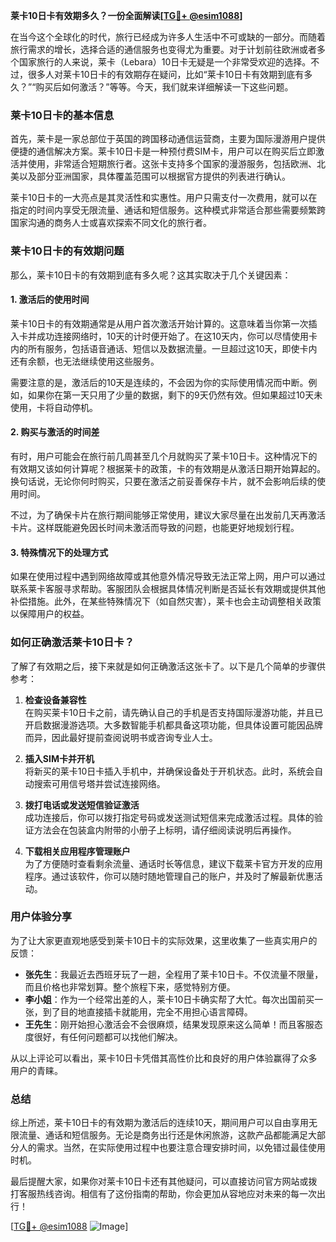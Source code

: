 **莱卡10日卡有效期多久？一份全面解读[[TG💪+ @esim1088](https://t.me/s/esim1088)]**

在当今这个全球化的时代，旅行已经成为许多人生活中不可或缺的一部分。而随着旅行需求的增长，选择合适的通信服务也变得尤为重要。对于计划前往欧洲或者多个国家旅行的人来说，莱卡（Lebara）10日卡无疑是一个非常受欢迎的选择。不过，很多人对莱卡10日卡的有效期存在疑问，比如“莱卡10日卡有效期到底有多久？”“购买后如何激活？”等等。今天，我们就来详细解读一下这些问题。

### 莱卡10日卡的基本信息

首先，莱卡是一家总部位于英国的跨国移动通信运营商，主要为国际漫游用户提供便捷的通信解决方案。莱卡10日卡是一种预付费SIM卡，用户可以在购买后立即激活并使用，非常适合短期旅行者。这张卡支持多个国家的漫游服务，包括欧洲、北美以及部分亚洲国家，具体覆盖范围可以根据官方提供的列表进行确认。

莱卡10日卡的一大亮点是其灵活性和实惠性。用户只需支付一次费用，就可以在指定的时间内享受无限流量、通话和短信服务。这种模式非常适合那些需要频繁跨国家沟通的商务人士或喜欢探索不同文化的旅行者。

### 莱卡10日卡的有效期问题

那么，莱卡10日卡的有效期到底有多久呢？这其实取决于几个关键因素：

#### 1. **激活后的使用时间**
莱卡10日卡的有效期通常是从用户首次激活开始计算的。这意味着当你第一次插入卡并成功连接网络时，10天的计时便开始了。在这10天内，你可以尽情使用卡内的所有服务，包括语音通话、短信以及数据流量。一旦超过这10天，即使卡内还有余额，也无法继续使用这些服务。

需要注意的是，激活后的10天是连续的，不会因为你的实际使用情况而中断。例如，如果你在第一天只用了少量的数据，剩下的9天仍然有效。但如果超过10天未使用，卡将自动停机。

#### 2. **购买与激活的时间差**
有时，用户可能会在旅行前几周甚至几个月就购买了莱卡10日卡。这种情况下的有效期又该如何计算呢？根据莱卡的政策，卡的有效期是从激活日期开始算起的。换句话说，无论你何时购买，只要在激活之前妥善保存卡片，就不会影响后续的使用时间。

不过，为了确保卡片在旅行期间能够正常使用，建议大家尽量在出发前几天再激活卡片。这样既能避免因长时间未激活而导致的问题，也能更好地规划行程。

#### 3. **特殊情况下的处理方式**
如果在使用过程中遇到网络故障或其他意外情况导致无法正常上网，用户可以通过联系莱卡客服寻求帮助。客服团队会根据具体情况判断是否延长有效期或提供其他补偿措施。此外，在某些特殊情况下（如自然灾害），莱卡也会主动调整相关政策以保障用户的权益。

### 如何正确激活莱卡10日卡？

了解了有效期之后，接下来就是如何正确激活这张卡了。以下是几个简单的步骤供参考：

1. **检查设备兼容性**  
   在购买莱卡10日卡之前，请先确认自己的手机是否支持国际漫游功能，并且已开启数据漫游选项。大多数智能手机都具备这项功能，但具体设置可能因品牌而异，因此最好提前查阅说明书或咨询专业人士。

2. **插入SIM卡并开机**  
   将新买的莱卡10日卡插入手机中，并确保设备处于开机状态。此时，系统会自动搜索可用信号塔并尝试连接网络。

3. **拨打电话或发送短信验证激活**  
   成功连接后，你可以拨打指定号码或发送测试短信来完成激活过程。具体的验证方法会在包装盒内附带的小册子上标明，请仔细阅读说明后再操作。

4. **下载相关应用程序管理账户**  
   为了方便随时查看剩余流量、通话时长等信息，建议下载莱卡官方开发的应用程序。通过该软件，你可以随时随地管理自己的账户，并及时了解最新优惠活动。

### 用户体验分享

为了让大家更直观地感受到莱卡10日卡的实际效果，这里收集了一些真实用户的反馈：

- **张先生**：我最近去西班牙玩了一趟，全程用了莱卡10日卡。不仅流量不限量，而且价格也非常划算。整个旅程下来，感觉特别方便。
- **李小姐**：作为一个经常出差的人，莱卡10日卡确实帮了大忙。每次出国前买一张，到了目的地直接插卡就能用，完全不用担心语言障碍。
- **王先生**：刚开始担心激活会不会很麻烦，结果发现原来这么简单！而且客服态度很好，有任何问题都可以找他们解决。

从以上评论可以看出，莱卡10日卡凭借其高性价比和良好的用户体验赢得了众多用户的青睐。

### 总结

综上所述，莱卡10日卡的有效期为激活后的连续10天，期间用户可以自由享用无限流量、通话和短信服务。无论是商务出行还是休闲旅游，这款产品都能满足大部分人的需求。当然，在实际使用过程中也要注意合理安排时间，以免错过最佳使用时机。

最后提醒大家，如果你对莱卡10日卡还有其他疑问，可以直接访问官方网站或拨打客服热线咨询。相信有了这份指南的帮助，你会更加从容地应对未来的每一次出行！

[[TG💪+ @esim1088](https://t.me/s/esim1088) ![Image](https://i.postimg.cc/4NQfJmqS/Snipaste-2025-05-13-00-14-12.png)]
